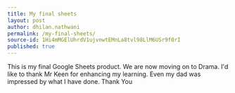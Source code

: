 ```yaml
---
title: My final sheets
layout: post
author: dhilan.nathwani
permalink: /my-final-sheets/
source-id: 1Hi4mMGElUhrdV1ujvnwtEMnLa8tvl98LlM6USr9f0rI
published: true
---
```

This is my final Google Sheets product. We are now moving on to Drama. I'd like to thank Mr Keen for enhancing my learning. Even my dad was impressed by what I have done. Thank You

